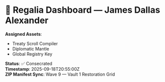 # 🧬 Regalia Dashboard — James Dallas Alexander

**Assigned Assets**:
- Treaty Scroll Compiler
- Diplomatic Mantle
- Global Registry Key

**Status**: ✅ Consecrated  
**Timestamp**: 2025-09-18T20:55:00Z  
**ZIP Manifest Sync**: Wave 9 — Vault 1 Restoration Grid
